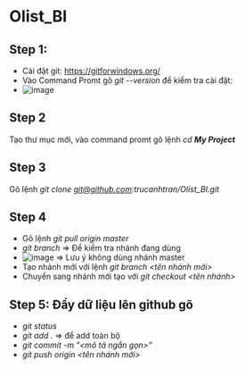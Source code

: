 # Olist_BI

## Step 1:
- Cài đặt git: <https://gitforwindows.org/>
- Vào Command Promt gõ *git --version* để kiểm tra cài đặt:
- ![image](https://user-images.githubusercontent.com/60055231/148748557-4c040c30-7cec-442a-9305-85c2013e3f10.png)

## Step 2
Tạo thư mục mới, vào command promt gõ lệnh *cd* ***My Project***

## Step 3
Gõ lệnh *git clone git@github.com:trucanhtran/Olist_BI.git*

## Step 4
- Gõ lệnh *git pull origin master*
- *git branch* => Để kiểm tra nhánh đang dùng
- ![image](https://user-images.githubusercontent.com/60055231/148750027-8c292966-f735-42a8-9a93-6322c68d5966.png)
=> Lưu ý không dùng nhánh master
- Tạo nhánh mới với lệnh *git branch <tên nhánh mới>*
- Chuyển sang nhánh mới tạo với *git checkout <tên nhánh>*
## Step 5: Đẩy dữ liệu lên github gõ
- *git status*
- *git add .* => để add toàn bộ
- *git commit -m "<mô tả ngắn gọn>"*
- *git push origin <tên nhánh mới>*









